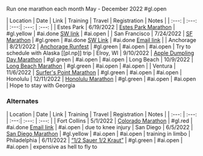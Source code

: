 
 Run one marathon each month May - December 2022 #gl.open

| Location | Date | Link | Training | Travel | Registration | Notes |
| :---: | :---: | :---:| :---: | :---: |
| Estes Park | 6/19/2022 | [Estes Park Marathon](https://www.epmarathon.org/) | #gl.yellow | #ai.done [SW link](https://www.southwest.com/air/manage-reservation/view.html?hash=c7558dfb-36ed-43bd-8807-8ee5fcb84bad&searchToken=xoVqej8aVbQ280IYzErlJ9Xfz-X4GB4nehc5sWbBvjR_Hz7QlCuzJm0NRCxSYs6_R5cwaLOuVaT1S1bZ5OURn0KE1iN-hBj8-6_RFCdm8BP1ZjRgRkTe9ZnkS1-x066gUCztuSLGL3nYR0I%3D) | #ai.open |
| San Francisco | 7/24/2022 | [SF Marathon](https://www.thesfmarathon.com/?&utm_source=google&utm_medium=cpc&utm_campaign=15585451121&utm_term=san%20francisco%20marathon%202022&utm_content=136421448452&gclid=CjwKCAjw9e6SBhB2EiwA5myr9msxlrVcidQpUgDDLP5xkJQOHuswpoykghqXFohM18736zTQvqjB5hoCkWEQAvD_BwE&gclid=CjwKCAjw9e6SBhB2EiwA5myr9msxlrVcidQpUgDDLP5xkJQOHuswpoykghqXFohM18736zTQvqjB5hoCkWEQAvD_BwE&gclsrc=aw.ds) | #gl.green | #ai.done [SW Link](https://www.southwest.com/air/manage-reservation/view.html?hash=b02c9cfd-a5f2-4ed8-b286-62e698379f51&searchToken=OkI1f10HZRK14gheDAR5zwgKMyDhw_RyuvflEcoD1JeueBrW3CoNPIn2c41kQnRpor-21uAuxgFl0aoExujN1GCcqmLVMEDnMGp4WdpqtjYmXqxK7ChSxVeG5JTG5umQwEEfGVuS7KwHKwM%3D) | #ai.done [Email link](https://mail.google.com/mail/u/0/#inbox/FMfcgzGpFgpcrgTRtTmZnjcxkhLjHlSK) |
| Anchorage | 8/21/2022 | [Anchorage Runfest](http://www.anchoragerunfest.org/pages/races/marathon.php#courseoverview) | #gl.green | #ai.open  | #ai.open | Try to schedule with Alaska [[pl.np]] trip
| Elroy, WI | 9/10/2022 | [Apple Dumpling Day Marathon](https://www.appledumplingdayraces.com/marathon) | #gl.green | #ai.open | #ai.open
| Long Beach | 10/9/2022 | [Long Beach Marathon](https://www.runlongbeach.com/events/marathon/) | #gl.green | #ai.open | #ai.open |
| Ventura | 11/6/2022 | [Surfer's Point Marathon](https://www.runlongbeach.com/events/marathon/) | #gl.green | #ai.open | #ai.open
| Honolulu | 12/11/2022 | [Honolulu Marathon](https://www.honolulumarathon.org/) | #gl.green | #ai.open | #ai.open | Hope to stay with Georgia
### Alternates
| Location | Date | Link | Training | Travel | Registration | Notes |
| :---: | :---: | :---:| :---: | :---: |
| Fort Collins | 5/1/2022 | [Colorado Marathon](https://comarathon.com/raceinfo) | #gl.red | #ai.done [Email link](https://mail.google.com/mail/u/0/#search/denver/FMfcgzGmvpGDrwLWnvjkBXXGhMGQWtlV) | #ai.open | due to knee injury
| San Diego | 6/5/2022 | [San Diego Marathon](https://www.runrocknroll.com/san-diego-register?gclid=CjwKCAjw3cSSBhBGEiwAVII0Z8TZU9-DQgV-w_k8t4w-rM_z53pwHixmaupEw4pMrmuLCJ5J46g31xoCCz8QAvD_BwE&gclsrc=aw.ds#register) | #gl.yellow | #ai.open | #ai.open | training in limbo
| Philadelphia | 6/11/2022 | [“1/2 Sauer 1/2 Kraut”](http://www.uberendurancesports.com/races.html) | #gl.green | #ai.open | #ai.open | expensive as hell to fly to
